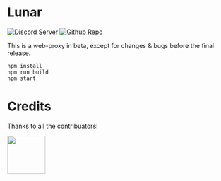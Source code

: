 # Lunar

[![Discord Server](https://skillicons.dev/icons?i=discord)](https://discord.gg/fuPtWjYuf8) [![Github Repo](https://skillicons.dev/icons?i=github)](https://github.com/Lunar-Services/Lunar)

This is a web-proxy in beta, except for changes & bugs before the final release.

```
npm install
npm run build
npm start
```

# Credits

Thanks to all the contribuators!

<a href="https://github.com/lunar-services/lunar/graphs/contributors">
  <img src="https://contrib.rocks/image?repo=lunar-services/lunar" width="86" height="86"/>
</a>
